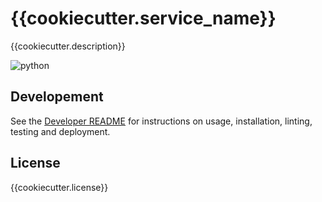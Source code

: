 # {{cookiecutter.service_name}}

{{cookiecutter.description}}

![python](https://img.shields.io/badge/python-3.11.0-blue.svg)

## Developement

See the [Developer README](./DEVELOPER.md) for instructions on usage, installation, linting, testing and deployment.

## License

{{cookiecutter.license}}
